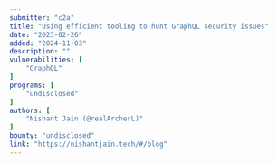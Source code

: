 ```yaml
---
submitter: "c2a"
title: "Using efficient tooling to hunt GraphQL security issues"
date: "2023-02-26"
added: "2024-11-03"
description: ""
vulnerabilities: [
    "GraphQL"
]
programs: [
    "undisclosed"
]
authors: [
    "Nishant Jain (@realArcherL)"
]
bounty: "undisclosed"
link: "https://nishantjain.tech/#/blog"
---
```




